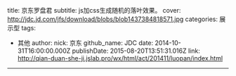 title: 京东罗盘君
subtitle: js加css生成随机的落叶效果。
cover: http://jdc.jd.com/jfs/download/blobs/blob1437384818571.jpg
categories: 展示型
tags:
  - 其他
author:
  nick: 京东
  github_name: JDC
date: 2014-10-31T16:00:00.000Z
publishDate: 2015-08-20T13:51:31.016Z
link: http://qian-duan-she-ji.jslab.pro/wx/html/act/201411/luopan/index.html
---
